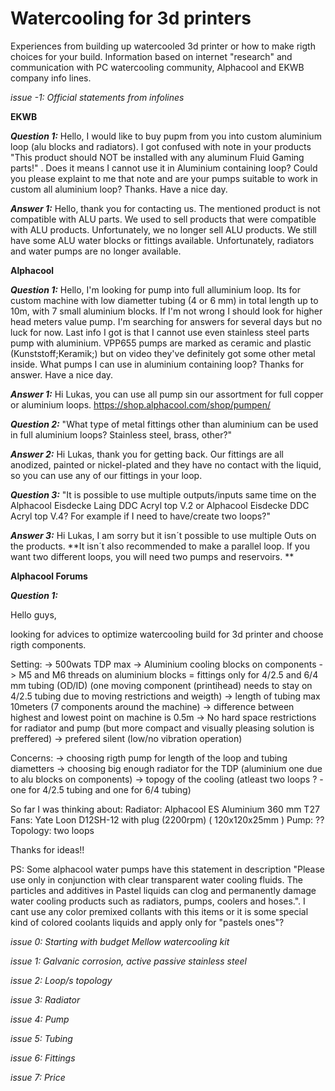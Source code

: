 # Watercooling for 3d printers
Experiences from building up watercooled 3d printer or how to make rigth choices for your build. Information based on internet "research" and communication with PC watercooling community, Alphacool and EKWB company info lines.

*issue -1: Official statements from infolines*

**EKWB**

***Question 1:*** Hello, I would like to buy pupm from you into custom aluminium loop (alu blocks and radiators). I got confused with note in your products "This product should NOT be installed with any aluminum Fluid Gaming parts!" . Does it means I cannot use it in Aluminium containing loop? Could you please explaint to me that note and are your pumps suitable to work in custom all aluminium loop? Thanks. Have a nice day.

***Answer 1:*** Hello, thank you for contacting us. The mentioned product is not compatible with ALU parts. We used to sell products that were compatible with ALU products. Unfortunately, we no longer sell ALU products. We still have some ALU water blocks or fittings available. Unfortunately, radiators and water pumps are no longer available.

**Alphacool**

***Question 1:*** Hello, I'm looking for pump into full alluminium loop. Its for custom machine with low diametter tubing (4 or 6 mm) in total length up to 10m, with 7 small aluminium blocks. If I'm not wrong I should look for higher head meters value pump. I'm searching for answers for several days but no luck for now. Last info I got is that I cannot use even stainless steel parts pump with aluminium. VPP655 pumps are marked as ceramic and plastic (Kunststoff;Keramik;) but on video they've definitely got some other metal inside. What pumps I can use in aluminium containing loop? Thanks for answer. Have a nice day.

***Answer 1:*** Hi Lukas​, you can use all pump sin our assortment for full copper or aluminium loops. https://shop.alphacool.com/shop/pumpen/

***Question 2:*** "What type of metal fittings other than aluminium  can be used in full aluminium loops?  Stainless steel, brass, other?"

***Answer 2:*** Hi Lukas, thank you for getting back. Our fittings are all anodized, painted or nickel-plated and they have no contact with the liquid, so you can use any of our fittings in your loop.

***Question 3:*** "It is possible to use multiple outputs/inputs same time on the Alphacool Eisdecke Laing DDC Acryl top V.2 or Alphacool Eisdecke DDC Acryl top V.4? For example if I need to have/create two loops?"

***Answer 3:*** Hi Lukas​, I am sorry but it isn´t possible to use multiple Outs on the products. **It isn´t also recommended to make a parallel loop. If you want two different loops, you will need two pumps and reservoirs.
**

**Alphacool Forums**

***Question 1:***

Hello guys,

looking for advices to optimize watercooling build for 3d printer and choose rigth components.

Setting:
-> 500wats TDP max
-> Aluminium cooling blocks on components
-> M5 and M6 threads on aluminium blocks = fittings only for 4/2.5 and 6/4 mm tubing (OD/ID) (one moving component (printihead) needs to stay on 4/2.5 tubing due to moving restrictions and weigth)
-> length of tubing max 10meters (7 components around the machine)
-> difference between highest and lowest point on machine is 0.5m
-> No hard space restrictions for radiator and pump (but more compact and visually pleasing solution is preffered)
-> prefered silent (low/no vibration operation)

Concerns:
-> choosing rigth pump for length of the loop and tubing diametters
-> choosing big enough radiator for the TDP (aluminium one due to alu blocks on components)
-> topogy of the cooling (atleast two loops ? - one for 4/2.5 tubing and one for 6/4 tubing)

So far I was thinking about:
Radiator: Alphacool ES Aluminium 360 mm T27
Fans: Yate Loon D12SH-12 with plug (2200rpm) ( 120x120x25mm )
Pump: ??
Topology: two loops

Thanks for ideas!!

PS: Some alphacool water pumps have this statement in description "Please use only in conjunction with clear transparent water cooling fluids. The particles and additives in Pastel liquids can clog and permanently damage water cooling products such as radiators, pumps, coolers and hoses.". I cant use any color premixed collants with this items or it is some special kind of colored coolants liquids and apply only for "pastels ones"?

*issue 0: Starting with budget Mellow watercooling kit*

*issue 1: Galvanic corrosion, active passive stainless steel*

*issue 2: Loop/s topology*

*issue 3: Radiator*

*issue 4: Pump*

*issue 5: Tubing*

*issue 6: Fittings*

*issue 7: Price*


